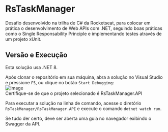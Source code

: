 # RsTaskManager  
Desafio desenvolvido na trilha de C# da Rocketseat, para colocar em prática o desenvolvimento de Web APIs com .NET, seguindo boas práticas como o Single Responsability Principle e implementando testes através de um projeto xUnit.  

## Versão e Execução  
Esta solução usa .NET 8.  

Após clonar o repositório em sua máquina, abra a solução no Visual Studio e pressione `F5`, ou clique no botão `Start Debugging`:  
![image](https://github.com/Giovani-O/RsTaskManager/assets/50748653/c3778ecc-39dc-46f2-af9a-5cc6e1f6657c)  
Certifique-se de que o projeto selecionado é RsTaskManager.API  

Para executar a solução na linha de comando, acesse o diretório `RsTaskManager/RsTaskManager.API` e execute o comando `dotnet watch run`.  

Se tudo der certo, deve ser aberta uma guia no navegador exibindo o Swagger da API.  
